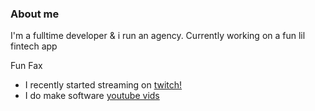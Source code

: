 ### About me

I'm a fulltime developer & i run an agency.
Currently working on a fun lil fintech app

Fun Fax
* I recently started streaming on [twitch!](https://twitch.tv/ross_void)
* I do make software [youtube vids](https://youtube.com/@rossvoid)

